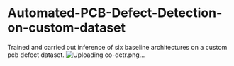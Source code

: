 # Automated-PCB-Defect-Detection-on-custom-dataset
Trained and carried out inference of six baseline architectures on a custom pcb defect dataset.
![Uploading co-detr.png…]()
